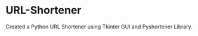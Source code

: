 # URL-Shortener
Created a Python URL Shortener using  Tkinter GUI and Pyshortener Library.



     
